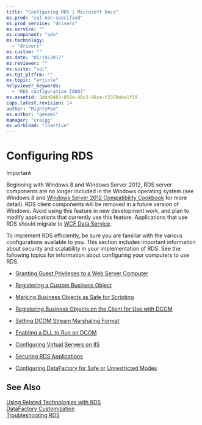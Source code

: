 ```yaml
---
title: "Configuring RDS | Microsoft Docs"
ms.prod: "sql-non-specified"
ms.prod_service: "drivers"
ms.service: ""
ms.component: "ado"
ms.technology:
  - "drivers"
ms.custom: ""
ms.date: "01/19/2017"
ms.reviewer: ""
ms.suite: "sql"
ms.tgt_pltfrm: ""
ms.topic: "article"
helpviewer_keywords: 
  - "RDS configuration [ADO]"
ms.assetid: 5dd48483-858a-48c2-98ce-f2359abe1f59
caps.latest.revision: 14
author: "MightyPen"
ms.author: "genemi"
manager: "craigg"
ms.workload: "Inactive"
---
```

# Configuring RDS
> [!IMPORTANT]
>  Beginning with Windows 8 and Windows Server 2012, RDS server components are no longer included in the Windows operating system (see Windows 8 and [Windows Server 2012 Compatibility Cookbook](https://www.microsoft.com/en-us/download/details.aspx?id=27416) for more detail). RDS client components will be removed in a future version of Windows. Avoid using this feature in new development work, and plan to modify applications that currently use this feature. Applications that use RDS should migrate to [WCF Data Service](http://go.microsoft.com/fwlink/?LinkId=199565).  
  
 To implement RDS efficiently, be sure you are familiar with the various configurations available to you. This section includes important information about security and scalability in your implementation of RDS. See the following topics for information about configuring your computers to use RDS.  
  
-   [Granting Guest Privileges to a Web Server Computer](../../../ado/guide/remote-data-service/granting-guest-privileges-to-a-web-server-computer.md)  
  
-   [Registering a Custom Business Object](../../../ado/guide/remote-data-service/registering-a-custom-business-object.md)  
  
-   [Marking Business Objects as Safe for Scripting](../../../ado/guide/remote-data-service/marking-business-objects-as-safe-for-scripting.md)  
  
-   [Registering Business Objects on the Client for Use with DCOM](../../../ado/guide/remote-data-service/registering-business-objects-on-the-client-for-use-with-dcom.md)  
  
-   [Setting DCOM Stream Marshaling Format](../../../ado/guide/remote-data-service/setting-dcom-stream-marshaling-format.md)  
  
-   [Enabling a DLL to Run on DCOM](../../../ado/guide/remote-data-service/enabling-a-dll-to-run-on-dcom.md)  
  
-   [Configuring Virtual Servers on IIS](../../../ado/guide/remote-data-service/configuring-virtual-servers-on-iis.md)  
  
-   [Securing RDS Applications](../../../ado/guide/remote-data-service/securing-rds-applications.md)  
  
-   [Configuring DataFactory for Safe or Unrestricted Modes](../../../ado/guide/remote-data-service/configuring-datafactory-for-safe-or-unrestricted-modes.md)  
  
## See Also  
 [Using Related Technologies with RDS](../../../ado/guide/remote-data-service/using-related-technologies-with-rds.md)   
 [DataFactory Customization](../../../ado/guide/remote-data-service/datafactory-customization.md)   
 [Troubleshooting RDS](../../../ado/guide/remote-data-service/troubleshooting-rds.md)


